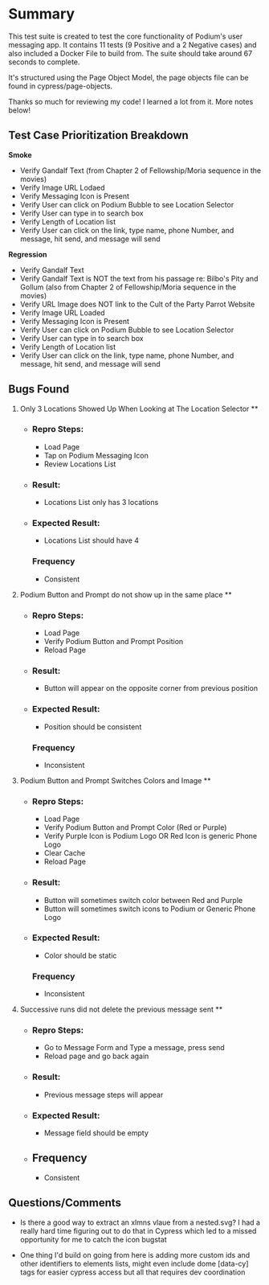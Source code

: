 # Summary 
This test suite is created to test the core functionality of Podium's user messaging app. It contains 11 tests (9 Positive and a 2 Negative cases) and also included a Docker File to build from. The suite should take around 67 seconds to complete.

It's structured using the Page Object Model, the page objects file can be found  in cypress/page-objects.

Thanks so much for reviewing my code! I learned a lot from it. More notes below!

## Test Case Prioritization Breakdown ##
**Smoke**
- Verify Gandalf Text (from Chapter 2 of Fellowship/Moria sequence in the movies)
- Verify Image URL Lodaed
- Verify Messaging Icon is Present
- Verify User can click on Podium Bubble to see Location Selector
- Verify User can type in to search box
- Verify Length of Location list
- Verify User can click on the link, type name, phone Number, and message, hit send, and message will send

**Regression**
- Verify Gandalf Text
- Verify Gandalf Text is NOT the text from his passage re: Bilbo's Pity and Gollum (also from Chapter 2 of Fellowship/Moria sequence in the movies)
- Verify URL Image does NOT link to the Cult of the Party Parrot Website
- Verify Image URL Loaded
- Verify Messaging Icon is Present
- Verify User can click on Podium Bubble to see Location Selector
- Verify User can type in to search box
- Verify Length of Location list
- Verify User can click on the link, type name, phone Number, and message, hit send, and message will send


## Bugs Found
1. Only 3 Locations Showed Up When Looking at The Location Selector **
    - ### Repro Steps: 
        - Load Page
        - Tap on Podium Messaging Icon
        - Review Locations List
    - ### Result: 
        - Locations List only has 3 locations
    - ### Expected Result:
        - Locations List should have 4
      ### Frequency
       - Consistent

2. Podium Button and Prompt do not show up in the same place **
    - ### Repro Steps: 
        - Load Page
        - Verify Podium Button and Prompt Position
        - Reload Page
    - ### Result: 
        - Button will appear on the opposite corner from previous position
    - ### Expected Result:
        - Position should be consistent
      ### Frequency
       - Inconsistent

3. Podium Button and Prompt Switches Colors and Image **
    - ### Repro Steps: 
        - Load Page
        - Verify Podium Button and Prompt Color (Red or Purple)
        - Verify Purple Icon is Podium Logo OR Red Icon is generic Phone Logo
        - Clear Cache
        - Reload Page
    - ### Result: 
        - Button will sometimes switch color between Red and Purple
        - Button will sometimes switch icons to Podium or Generic Phone Logo
    - ### Expected Result:
        - Color should be static
      ### Frequency
       - Inconsistent

4. Successive runs did not delete the previous message sent **
    - ### Repro Steps: 
        - Go to Message Form and Type a message, press send
        - Reload page and go back again
    - ### Result: 
        - Previous message steps will appear
    - ### Expected Result:
        - Message field should be empty
    - ## Frequency
        - Consistent

## Questions/Comments ##
- Is there a good way to extract an xlmns vlaue from a nested.svg? I had a really hard time figuring out to do that in Cypress which led to a missed opportunity for me to catch the icon bugstat

- One thing I'd build on going from here is adding more custom ids and other identifiers to elements lists, might even include dome [data-cy] tags for easier cypress access but all that requires dev coordination